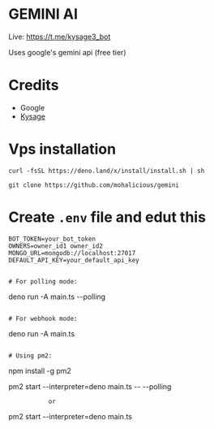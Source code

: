 # GEMINI AI

Live: https://t.me/kysage3_bot

Uses google's gemini api (free tier)

# Credits

- Google
- [Kysage](https://github.com/mohalicious)

# Vps installation
```
curl -fsSL https://deno.land/x/install/install.sh | sh
```

```
git clone https://github.com/mohalicious/gemini
```

# Create ```.env``` file and edut this
```
BOT_TOKEN=your_bot_token
OWNERS=owner_id1 owner_id2
MONGO_URL=mongodb://localhost:27017
DEFAULT_API_KEY=your_default_api_key
```
```

# For polling mode:
```
deno run -A main.ts --polling
```

# For webhook mode:
```
deno run -A main.ts
```

# Using pm2:
```
npm install -g pm2

pm2 start --interpreter=deno main.ts -- --polling
               
               or

pm2 start --interpreter=deno main.ts
```               
